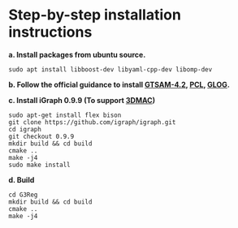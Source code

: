 # Step-by-step installation instructions
**a. Install packages from ubuntu source.**
```shell
sudo apt install libboost-dev libyaml-cpp-dev libomp-dev
```
**b. Follow the official guidance to install [GTSAM-4.2](https://github.com/borglab/gtsam/tree/4f66a491ffc83cf092d0d818b11dc35135521612), [PCL](https://github.com/PointCloudLibrary/pcl), [GLOG](https://github.com/google/glog).**

**c. Install iGraph 0.9.9 (To support [3DMAC](https://github.com/zhangxy0517/3D-Registration-with-Maximal-Cliques))**
```shell
sudo apt-get install flex bison
git clone https://github.com/igraph/igraph.git
cd igraph
git checkout 0.9.9
mkdir build && cd build
cmake ..
make -j4
sudo make install
```
**d. Build**
```angular2html
cd G3Reg
mkdir build && cd build
cmake ..
make -j4
```